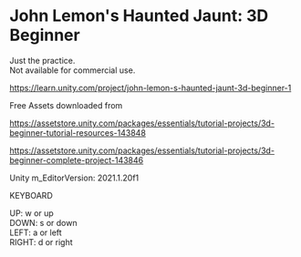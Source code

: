 # John Lemon's Haunted Jaunt: 3D Beginner
  
Just the practice.  
Not available for commercial use.  
  
https://learn.unity.com/project/john-lemon-s-haunted-jaunt-3d-beginner-1  
  
Free Assets downloaded from  
  
https://assetstore.unity.com/packages/essentials/tutorial-projects/3d-beginner-tutorial-resources-143848  
  
https://assetstore.unity.com/packages/essentials/tutorial-projects/3d-beginner-complete-project-143846  
  
Unity m_EditorVersion:  2021.1.20f1  
  
KEYBOARD  
  
UP: w or up  
DOWN: s or down  
LEFT: a or left  
RIGHT: d or right  
  